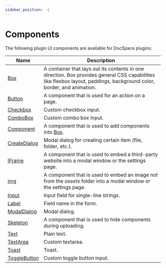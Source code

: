 ```yaml
---
sidebar_position: -1
---
```


# Components

The following plugin UI components are available for DocSpace plugins:

| Name                                  | Description                                                                                                                                                            |
| ------------------------------------- | ---------------------------------------------------------------------------------------------------------------------------------------------------------------------- |
| [Box](box.md)                   | A container that lays out its contents in one direction. Box provides general CSS capabilities like flexbox layout, paddings, background color, border, and animation. |
| [Button](button.md)             | A component that is used for an action on a page.                                                                                                                      |
| [Checkbox](checkbox.md)         | Custom checkbox input.                                                                                                                                                 |
| [ComboBox](combobox.md)         | Custom combo box input.                                                                                                                                                |
| [Component](component.md)       | A component that is used to add components into [Box](box.md).                                                                                                   |
| [CreateDialog](createdialog.md) | Modal dialog for creating certain item (file, folder, etc.).                                                                                                           |
| [IFrame](iframe.md)             | A component that is used to embed a third-party website into a modal window or the settings page.                                                                      |
| [img](image.md)                 | A component that is used to embed an image not from the *assets* folder into a modal window or the settings page.                                                      |
| [Input](input.md)               | Input field for single-line strings.                                                                                                                                   |
| [Label](label.md)               | Field name in the form.                                                                                                                                                |
| [ModalDialog](modaldialog.md)   | Modal dialog.                                                                                                                                                          |
| [Skeleton](skeleton.md)         | A component that is used to hide components during uploading.                                                                                                          |
| [Text](text.md)                 | Plain text.                                                                                                                                                            |
| [TextArea](textarea.md)         | Custom textarea.                                                                                                                                                       |
| [Toast](toast.md)               | Toast.                                                                                                                                                                 |
| [ToggleButton](togglebutton.md) | Custom toggle button input.                                                                                                                                            |
